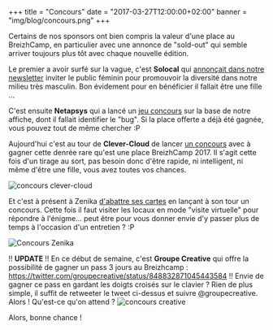 +++
title = "Concours"
date = "2017-03-27T12:00:00+02:00"
banner = "img/blog/concours.png"
+++

Certains de nos sponsors ont bien compris la valeur d'une place au BreizhCamp, en particulier avec une annonce de "sold-out" qui semble
arriver toujours plus tôt avec chaque nouvelle édition.

Le premier a avoir surfé sur la vague, c'est **Solocal** qui [annonçait dans notre newsletter](http://www.breizhcamp.org/blog/2017/03/08/2017-03-08-newsletter-5/#un-mot-de-nos-sponsors)
inviter le public féminin pour promouvoir la diversité dans notre milieu très masculin. Bon évidement pour en bénéficier il fallait être une fille ...

C'est ensuite **Netapsys** qui a lancé un [jeu concours](https://twitter.com/netapsys/status/842745960941928453) sur la base de notre affiche, dont
il fallait identifier le "bug". Si la place offerte a déjà été gagnée, vous pouvez tout de même chercher :P

Aujourd'hui c'est au tour de **Clever-Cloud** de lancer [un concours](http://www.clever-cloud.com/breizhcamp2017-last-chance-contest/) avec à gagner
cette denrée rare qu'est une place BreizhCamp 2017. Il s'agit cette fois d'un tirage au sort, pas besoin donc d'être rapide,
ni intelligent, ni même d'être une fille, vous avez toutes vos chances.

![concours clever-cloud](https://pbs.twimg.com/media/C7tNliFX0AAHtDV.jpg)



Et c'est à présent à Zenika [d'abattre ses cartes](https://twitter.com/zenikarennes/status/846369385015115776) en lançant à son tour un concours. Cette fois il faut visiter les locaux en mode "visite virtuelle" pour répondre à l'énigme... peut être pour vous donner envie d'y passer plus de temps à l'occasion d'un entretien ? :P

![Concours Zenika](http://data.photofunky.net/output/image/f/5/a/8/f5a8e9/photofunky.gif)

!! **UPDATE** !! En ce début de semaine, c'est **Groupe Creative** qui offre la possibilité de gagner un pass 3 jours au Breizhcamp : https://twitter.com/groupecreative/status/848832871045443584 !! Envie de gagner ce pass en gardant les doigts croisés sur le clavier ? Rien de plus simple, il suffit de retweeter le tweet ci-dessus et suivre @groupecreative. Alors ! Qu'est-ce qu'on attend ? ![concours creative](http://www.groupe-creative.fr/wp-content/uploads/2017/03/encart_twitter_jeu_breizhcamp-1024x724.png)


Alors, bonne chance !
